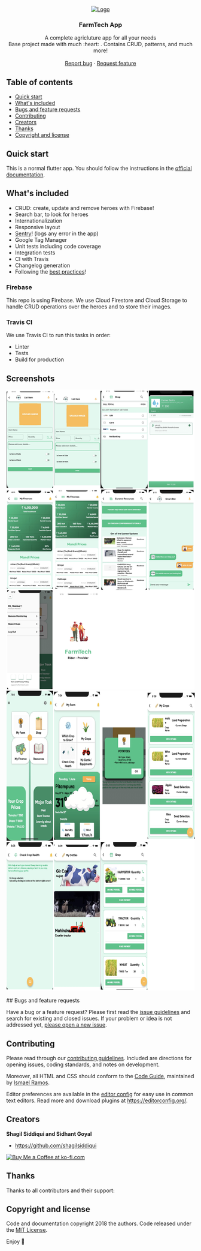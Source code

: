 <p align="center">
  <a href="https://flutter.io/">
    <img src=https://previews.123rf.com/images/findriyani/findriyani1811/findriyani181102332/112923634-wheat-rice-agriculture-logo-vector-template.jpg" alt="Logo" width=82 height=82>
  </a>

  <h3 align="center">FarmTech App</h3>

  <p align="center">
    A complete agricluture app for all your needs
    <br>
    Base project made with much  :heart: . Contains CRUD, patterns, and much more!
    <br>
    <br>
    <a href="https://github.com/Ismaestro/flutter-example-app/issues/new">Report bug</a>
    ·
    <a href="https://github.com/Ismaestro/flutter-example-app/issues/new">Request feature</a>
  </p>
</p>

## Table of contents

- [Quick start](#quick-start)                                                                         
- [What's included](#whats-included)
- [Bugs and feature requests](#bugs-and-feature-requests)
- [Contributing](#contributing)
- [Creators](#creators)
- [Thanks](#thanks)
- [Copyright and license](#copyright-and-license)

## Quick start

This is a normal flutter app. You should follow the instructions in the [official documentation](https://flutter.io/docs/get-started/install).

## What's included

* CRUD: create, update and remove heroes with Firebase!
* Search bar, to look for heroes
* Internationalization 
* Responsive layout
* [Sentry](https://sentry.io)! (logs any error in the app)
* Google Tag Manager
* Unit tests including code coverage
* Integration tests
* CI with Travis
* Changelog generation
* Following the [best practices](https://angular.io/guide/styleguide)!

### Firebase

This repo is using Firebase. We use Cloud Firestore and Cloud Storage to handle CRUD operations over the heroes and to store their images.

### Travis CI

We use Travis CI to run this tasks in order:
* Linter
* Tests
* Build for production
## Screenshots
  <p align="center">                                                                   
 <img src="images/Merged_document.jpg" width=600 height=800>
<img src="images/Merged_document%20(1).jpg" width=600 height=800>
                                           </p>
## Bugs and feature requests

Have a bug or a feature request? Please first read the [issue guidelines](https://github.com/Ismaestro/flutter-example-app/blob/master/CONTRIBUTING.md) and search for existing and closed issues. If your problem or idea is not addressed yet, [please open a new issue](https://github.com/Ismaestro/flutter-example-app/issues/new).

## Contributing

Please read through our [contributing guidelines](https://github.com/Ismaestro/flutter-example-app/blob/master/CONTRIBUTING.md). Included are directions for opening issues, coding standards, and notes on development.

Moreover, all HTML and CSS should conform to the [Code Guide](https://github.com/mdo/code-guide), maintained by [Ismael Ramos](https://github.com/ismaestro).

Editor preferences are available in the [editor config](https://github.com/Ismaestro/flutter-example-app/blob/master/.editorconfig) for easy use in common text editors. Read more and download plugins at <https://editorconfig.org/>.

## Creators

**Shagil Siddiqui and Sidhant Goyal**

- <https://github.com/shagilsiddiqui>

<a href='https://ko-fi.com/S6S5LMVR' target='_blank'><img height='36' style='border:0px;height:36px;' src='https://az743702.vo.msecnd.net/cdn/kofi4.png?v=0' border='0' alt='Buy Me a Coffee at ko-fi.com' /></a>

## Thanks

Thanks to all contributors and their support:

## Copyright and license

Code and documentation copyright 2018 the authors. Code released under the [MIT License](https://github.com/Ismaestro/flutter-example-app/blob/master/LICENSE).

Enjoy :metal:



